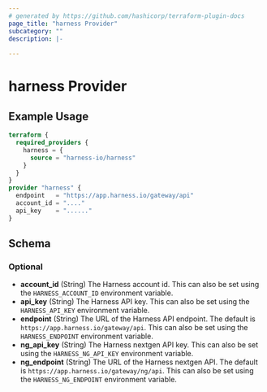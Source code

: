```yaml
---
# generated by https://github.com/hashicorp/terraform-plugin-docs
page_title: "harness Provider"
subcategory: ""
description: |-
  
---
```


# harness Provider



## Example Usage

```terraform
terraform {
  required_providers {
    harness = {
      source = "harness-io/harness"
    }
  }
}
provider "harness" {
  endpoint   = "https://app.harness.io/gateway/api"
  account_id = "...."
  api_key    = "......"
}
```

<!-- schema generated by tfplugindocs -->
## Schema

### Optional

- **account_id** (String) The Harness account id. This can also be set using the `HARNESS_ACCOUNT_ID` environment variable.
- **api_key** (String) The Harness API key. This can also be set using the `HARNESS_API_KEY` environment variable.
- **endpoint** (String) The URL of the Harness API endpoint. The default is `https://app.harness.io/gateway/api`. This can also be set using the `HARNESS_ENDPOINT` environment variable.
- **ng_api_key** (String) The Harness nextgen API key. This can also be set using the `HARNESS_NG_API_KEY` environment variable.
- **ng_endpoint** (String) The URL of the Harness nextgen API. The default is `https://app.harness.io/gateway/ng/api`. This can also be set using the `HARNESS_NG_ENDPOINT` environment variable.
